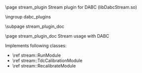 \page stream_plugin Stream plugin for DABC (libDabcStream.so)

\ingroup dabc_plugins

\subpage stream_plugin_doc


\page stream_plugin_doc Stream usage with DABC


Implements following classes:
- \ref stream::RunModule
- \ref stream::TdcCalibrationModule
- \ref stream::RecalibrateModule

